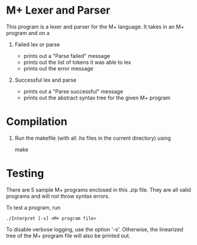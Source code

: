 # M+ Lexer and Parser

This program is a lexer and parser for the M+ language. It takes in an M+ program and on a
1. Failed lex or parse
	* prints out a "Parse failed" message
	* prints out the list of tokens it was able to lex
	* prints out the error message

2. Successful lex and parse
	* prints out a "Parse successful" message
	* prints out the abstract syntax tree for the given M+ program

# Compilation

1. Run the makefile (with all .hs files in the current directory) using

	make


# Testing

There are 5 sample M+ programs enclosed in this .zip file. They are all valid programs and will not throw syntax errors.

To test a program, run

	./Interpret [-s] <M+ program file>

To disable verbose logging, use the option '-s'. Otherwise, the linearized tree of the M+ program file will also be printed out.	